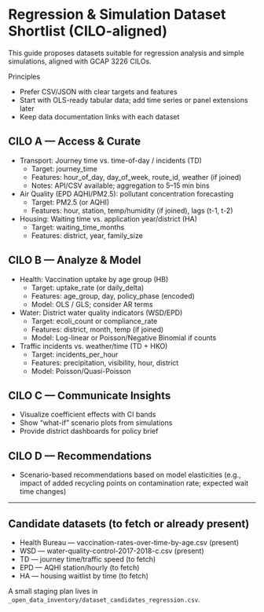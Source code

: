 # Regression & Simulation Dataset Shortlist (CILO-aligned)

This guide proposes datasets suitable for regression analysis and simple simulations, aligned with GCAP 3226 CILOs.

Principles
- Prefer CSV/JSON with clear targets and features
- Start with OLS-ready tabular data; add time series or panel extensions later
- Keep data documentation links with each dataset

## CILO A — Access & Curate
- Transport: Journey time vs. time-of-day / incidents (TD)
  - Target: journey_time
  - Features: hour_of_day, day_of_week, route_id, weather (if joined)
  - Notes: API/CSV available; aggregation to 5–15 min bins
- Air Quality (EPD AQHI/PM2.5): pollutant concentration forecasting
  - Target: PM2.5 (or AQHI)
  - Features: hour, station, temp/humidity (if joined), lags (t-1, t-2)
- Housing: Waiting time vs. application year/district (HA)
  - Target: waiting_time_months
  - Features: district, year, family_size

## CILO B — Analyze & Model
- Health: Vaccination uptake by age group (HB)
  - Target: uptake_rate (or daily_delta)
  - Features: age_group, day, policy_phase (encoded)
  - Model: OLS / GLS; consider AR terms
- Water: District water quality indicators (WSD/EPD)
  - Target: ecoli_count or compliance_rate
  - Features: district, month, temp (if joined)
  - Model: Log-linear or Poisson/Negative Binomial if counts
- Traffic incidents vs. weather/time (TD + HKO)
  - Target: incidents_per_hour
  - Features: precipitation, visibility, hour, district
  - Model: Poisson/Quasi-Poisson

## CILO C — Communicate Insights
- Visualize coefficient effects with CI bands
- Show “what-if” scenario plots from simulations
- Provide district dashboards for policy brief

## CILO D — Recommendations
- Scenario-based recommendations based on model elasticities (e.g., impact of added recycling points on contamination rate; expected wait time changes)

---

## Candidate datasets (to fetch or already present)
- Health Bureau — vaccination-rates-over-time-by-age.csv (present)
- WSD — water-quality-control-2017-2018-c.csv (present)
- TD — journey time/traffic speed (to fetch)
- EPD — AQHI station/hourly (to fetch)
- HA — housing waitlist by time (to fetch)

A small staging plan lives in `_open_data_inventory/dataset_candidates_regression.csv`.
